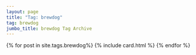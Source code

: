 ```yaml
---
layout: page
title: "Tag: brewdog"
tag: brewdog
jumbo_title: brewdog Tag Archive
---
```


{% for post in site.tags.brewdog%}
{% include card.html %}
{% endfor %}
